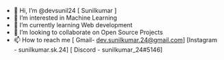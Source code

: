 - 👋 Hi, I’m @devsunil24 [ Sunilkumar ]
- 👀 I’m interested in Machine Learning
- 🌱 I’m currently learning Web development 
- 💞️ I’m looking to collaborate on Open Source Projects
- 📫 How to reach me [ Gmail- dev.sunilkumar.24@gmail.com] [Instagram - sunilkumar.sk.24] [ Discord - sunilkumar_24#5146] 

<!---
devsunil24/devsunil24 is a ✨ special ✨ repository because its `README.md` (this file) appears on your GitHub profile.
You can click the Preview link to take a look at your changes.
--->
